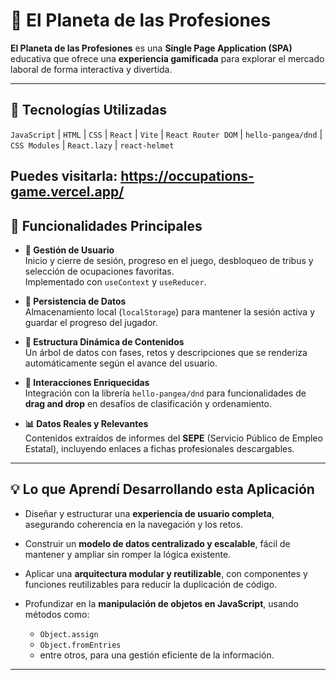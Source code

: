 # 🚀 El Planeta de las Profesiones

**El Planeta de las Profesiones** es una **Single Page Application (SPA)** educativa que ofrece una **experiencia gamificada** para explorar el mercado laboral de forma interactiva y divertida.

---

## 🧩 Tecnologías Utilizadas

`JavaScript` | `HTML` | `CSS` | `React` | `Vite` | `React Router DOM` | `hello-pangea/dnd` | `CSS Modules` | `React.lazy` | `react-helmet`

Puedes visitarla: https://occupations-game.vercel.app/ 
---

## 🔹 Funcionalidades Principales

- **👤 Gestión de Usuario**  
  Inicio y cierre de sesión, progreso en el juego, desbloqueo de tribus y selección de ocupaciones favoritas.  
  Implementado con `useContext` y `useReducer`.

- **💾 Persistencia de Datos**  
  Almacenamiento local (`localStorage`) para mantener la sesión activa y guardar el progreso del jugador.

- **🌳 Estructura Dinámica de Contenidos**  
  Un árbol de datos con fases, retos y descripciones que se renderiza automáticamente según el avance del usuario.

- **🧲 Interacciones Enriquecidas**  
  Integración con la librería `hello-pangea/dnd` para funcionalidades de **drag and drop** en desafíos de clasificación y ordenamiento.

- **📊 Datos Reales y Relevantes**  
  Contenidos extraídos de informes del **SEPE** (Servicio Público de Empleo Estatal), incluyendo enlaces a fichas profesionales descargables.

---

## 💡 Lo que Aprendí Desarrollando esta Aplicación

- Diseñar y estructurar una **experiencia de usuario completa**, asegurando coherencia en la navegación y los retos.

- Construir un **modelo de datos centralizado y escalable**, fácil de mantener y ampliar sin romper la lógica existente.

- Aplicar una **arquitectura modular y reutilizable**, con componentes y funciones reutilizables para reducir la duplicación de código.

- Profundizar en la **manipulación de objetos en JavaScript**, usando métodos como:
  - `Object.assign`
  - `Object.fromEntries`
  - entre otros, para una gestión eficiente de la información.

---


